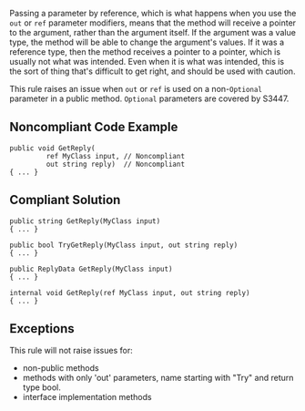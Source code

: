 
Passing a parameter by reference, which is what happens when you use the `out` or `ref` parameter modifiers, means that the method will receive a pointer to the argument, rather than the argument itself. If the argument was a value type, the method will be able to change the argument's values. If it was a reference type, then the method receives a pointer to a pointer, which is usually not what was intended. Even when it is what was intended, this is the sort of thing that's difficult to get right, and should be used with caution.

This rule raises an issue when `out` or `ref` is used on a non-`Optional` parameter in a public method. `Optional` parameters are covered by S3447.

## Noncompliant Code Example


    public void GetReply(
             ref MyClass input, // Noncompliant
             out string reply)  // Noncompliant
    { ... }


## Compliant Solution


    public string GetReply(MyClass input)
    { ... }
    
    public bool TryGetReply(MyClass input, out string reply)
    { ... }
    
    public ReplyData GetReply(MyClass input)
    { ... }
    
    internal void GetReply(ref MyClass input, out string reply)
    { ... }


## Exceptions

This rule will not raise issues for:

- non-public methods
- methods with only 'out' parameters, name starting with "Try" and return type bool.
- interface implementation methods

